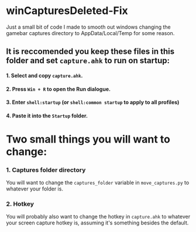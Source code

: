 # winCapturesDeleted-Fix
Just a small bit of code I made to smooth out windows changing the gamebar captures directory to AppData/Local/Temp for some reason.

## It is reccomended you keep these files in this folder and set `capture.ahk` to run on startup:
#### 1. Select and copy `capture.ahk`.
#### 2. Press `Win + R` to open the Run dialogue.
#### 3. Enter `shell:startup` (or `shell:common startup` to apply to all profiles)
#### 4. Paste it into the `Startup` folder.

# Two small things you will want to change:
### 1. Captures folder directory
You will want to change the `captures_folder` variable in `move_captures.py` to whatever your folder is.

### 2. Hotkey
You will probably also want to change the hotkey in `capture.ahk` to whatever your screen capture hotkey is, assuming it's something besides the default.
